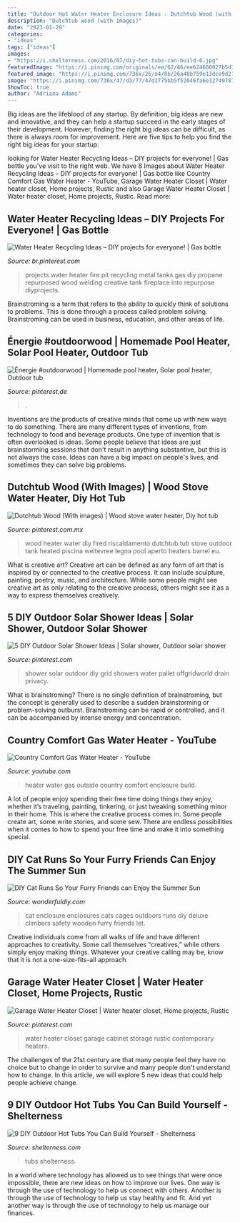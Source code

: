 ```yaml
---
title: "Outdoor Hot Water Heater Enclosure Ideas : Dutchtub Wood (with Images)"
description: "Dutchtub wood (with images)"
date: "2023-01-20"
categories:
- "ideas"
tags: ["ideas"]
images:
- "https://i.shelterness.com/2016/07/diy-hot-tubs-can-build-6.jpg"
featuredImage: "https://i.pinimg.com/originals/ee/62/46/ee624660027b5d3a51eaebb481b5cf86.jpg"
featured_image: "https://i.pinimg.com/736x/26/a4/8b/26a48b759e13dce9d2101e476f35f848.jpg"
image: "https://i.pinimg.com/736x/47/d3/77/47d3775bb5f52046fa6e327497875638.jpg"
ShowToc: true
author: "Adriana Adams"
---
```



Big ideas are the lifeblood of any startup. By definition, big ideas are new and innovative, and they can help a startup succeed in the early stages of their development. However, finding the right big ideas can be difficult, as there is always room for improvement. Here are five tips to help you find the right big ideas for your startup: 

	

		
looking for Water Heater Recycling Ideas – DIY projects for everyone! | Gas bottle you've visit to the right web. We have 8 Images about Water Heater Recycling Ideas – DIY projects for everyone! | Gas bottle like Country Comfort Gas Water Heater - YouTube, Garage Water Heater Closet | Water heater closet, Home projects, Rustic and also Garage Water Heater Closet | Water heater closet, Home projects, Rustic. Read more:
		
    
## Water Heater Recycling Ideas – DIY Projects For Everyone! | Gas Bottle

<img loading=lazy src="https://i.pinimg.com/736x/47/d3/77/47d3775bb5f52046fa6e327497875638.jpg" onerror="this.onerror=null;this.src='https://tse1.mm.bing.net/th?id=OIP.pnp86lAndcNZSmf2UAkQ8QAAAA&amp;pid=15.1';" alt="Water Heater Recycling Ideas – DIY projects for everyone! | Gas bottle">

_Source: br.pinterest.com_

>projects water heater fire pit recycling metal tanks gas diy propane repurposed wood welding creative tank fireplace into repurpose diyprojects. 

	

Brainstroming is a term that refers to the ability to quickly think of solutions to problems. This is done through a process called problem solving. Brainstroming can be used in business, education, and other areas of life.

    
## Énergie #outdoorwood | Homemade Pool Heater, Solar Pool Heater, Outdoor Tub

<img loading=lazy src="https://i.pinimg.com/736x/26/a4/8b/26a48b759e13dce9d2101e476f35f848.jpg" onerror="this.onerror=null;this.src='https://tse4.mm.bing.net/th?id=OIP.q9gpfisethAhLIJbDX8LwwHaJ4&amp;pid=15.1';" alt="Énergie #outdoorwood | Homemade pool heater, Solar pool heater, Outdoor tub">

_Source: pinterest.de_

>. 

	

Inventions are the products of creative minds that come up with new ways to do something. There are many different types of inventions, from technology to food and beverage products. One type of invention that is often overlooked is ideas. Some people believe that ideas are just brainstorming sessions that don't result in anything substantive, but this is not always the case. Ideas can have a big impact on people's lives, and sometimes they can solve big problems.

    
## Dutchtub Wood (With Images) | Wood Stove Water Heater, Diy Hot Tub

<img loading=lazy src="https://i.pinimg.com/originals/ee/62/46/ee624660027b5d3a51eaebb481b5cf86.jpg" onerror="this.onerror=null;this.src='https://tse3.mm.bing.net/th?id=OIP.NVP3GdXbBQzwuFuWzuIxLwHaIV&amp;pid=15.1';" alt="Dutchtub Wood (With images) | Wood stove water heater, Diy hot tub">

_Source: pinterest.com.mx_

>wood heater water diy fired riscaldamento dutchtub tub stove outdoor tank heated piscina weltevree legna pool aperto heaters barrel eu. 

	

What is creative art?
Creative art can be defined as any form of art that is inspired by or connected to the creative process. It can include sculpture, painting, poetry, music, and architecture. While some people might see creative art as only relating to the creative process, others might see it as a way to express themselves creatively.

    
## 5 DIY Outdoor Solar Shower Ideas | Solar Shower, Outdoor Solar Shower

<img loading=lazy src="https://i.pinimg.com/originals/51/8e/64/518e64f37c83162f72d240afc54e4475.jpg" onerror="this.onerror=null;this.src='https://tse4.mm.bing.net/th?id=OIP.LF0L-wG3q2QlBm0DIGRGPwHaEm&amp;pid=15.1';" alt="5 DIY Outdoor Solar Shower Ideas | Solar shower, Outdoor solar shower">

_Source: pinterest.com_

>shower solar outdoor diy grid showers water pallet offgridworld drain privacy. 

	

What is brainstroming?
There is no single definition of brainstroming, but the concept is generally used to describe a sudden brainstorming or problem-solving outburst. Brainstroming can be rapid or controlled, and it can be accompanied by intense energy and concentration.

    
## Country Comfort Gas Water Heater - YouTube

<img loading=lazy src="https://i.ytimg.com/vi/00ZiMeZboY0/maxresdefault.jpg" onerror="this.onerror=null;this.src='https://tse4.mm.bing.net/th?id=OIP.eFv1o0y_sCe6K5D086C1CAHaEK&amp;pid=15.1';" alt="Country Comfort Gas Water Heater - YouTube">

_Source: youtube.com_

>heater water gas outside country comfort enclosure build. 

	

A lot of people enjoy spending their free time doing things they enjoy, whether it’s traveling, painting, tinkering, or just tweaking something minor in their home. This is where the creative process comes in. Some people create art, some write stories, and some sew. There are endless possibilities when it comes to how to spend your free time and make it into something special.

    
## DIY Cat Runs So Your Furry Friends Can Enjoy The Summer Sun

<img loading=lazy src="https://cdn.wonderfuldiy.com/wp-content/uploads/2018/06/Deluxe-cat-enclosure-with-wooden-climbers.jpg" onerror="this.onerror=null;this.src='https://tse1.mm.bing.net/th?id=OIP.cRrn5m_orD8BkmEHRl9sSgHaEK&amp;pid=15.1';" alt="DIY Cat Runs So Your Furry Friends can Enjoy the Summer Sun">

_Source: wonderfuldiy.com_

>cat enclosure enclosures cats cages outdoors runs diy deluxe climbers safety wooden furry friends let. 

	

Creative individuals come from all walks of life and have different approaches to creativity. Some call themselves “creatives,” while others simply enjoy making things. Whatever your creative calling may be, know that it is not a one-size-fits-all approach.

    
## Garage Water Heater Closet | Water Heater Closet, Home Projects, Rustic

<img loading=lazy src="https://i.pinimg.com/736x/46/b2/8e/46b28e30735a3501f3f7cebbd3dd124e--water-heaters-hart.jpg" onerror="this.onerror=null;this.src='https://tse1.mm.bing.net/th?id=OIP.ITahDs_8DUXjR8RC6-KiegHaLH&amp;pid=15.1';" alt="Garage Water Heater Closet | Water heater closet, Home projects, Rustic">

_Source: pinterest.com_

>water heater closet garage cabinet storage rustic contemporary heaters. 

	

The challenges of the 21st century are that many people feel they have no choice but to change in order to survive and many people don't understand how to change. In this article, we will explore 5 new ideas that could help people achieve change.

    
## 9 DIY Outdoor Hot Tubs You Can Build Yourself - Shelterness

<img loading=lazy src="https://i.shelterness.com/2016/07/diy-hot-tubs-can-build-6.jpg" onerror="this.onerror=null;this.src='https://tse4.mm.bing.net/th?id=OIP.1uGeStA_xANdWCWEboWBiwHaHa&amp;pid=15.1';" alt="9 DIY Outdoor Hot Tubs You Can Build Yourself - Shelterness">

_Source: shelterness.com_

>tubs shelterness. 

	

In a world where technology has allowed us to see things that were once impossible, there are new ideas on how to improve our lives. One way is through the use of technology to help us connect with others. Another is through the use of technology to help us stay healthy and fit. And yet another way is through the use of technology to help us manage our finances.

